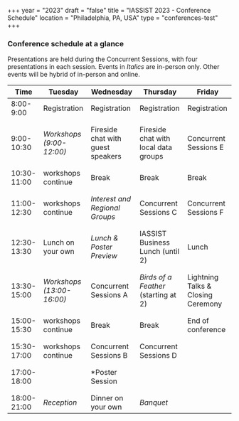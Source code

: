 +++
year = "2023"
draft = "false"
title = "IASSIST 2023 - Conference Schedule"
location = "Philadelphia, PA, USA"
type = "conferences-test"
+++

### Conference schedule at a glance

Presentations are held during the Concurrent Sessions, with four presentations in each session.
Events in *Italics* are in-person only.  Other events will be hybrid of in-person and online.

Time|Tuesday|Wednesday|Thursday|Friday|
---|---|---|---|---|
8:00-9:00|Registration|Registration|Registration|Registration|
   |   |   |   |   |
   |   |   |   |   |
9:00-10:30|*Workshops (9:00-12:00)*|Fireside chat with guest speakers|Fireside chat with local data groups|Concurrent Sessions E|
   |   |   |   |   |
   |   |   |   |   |
10:30-11:00| workshops continue|Break|Break|Break|
   |   |   |   |   |
   |   |   |   |   |
11:00-12:30| workshops continue|*Interest and Regional Groups*|Concurrent Sessions C|Concurrent Sessions F|
   |   |   |   |   |
   |   |   |   |   |
12:30-13:30|Lunch on your own|*Lunch & Poster Preview*|IASSIST Business Lunch (until 2)|Lunch|
   |   |   |   |   |
   |   |   |   |   |
13:30-15:00|*Workshops (13:00-16:00)*|Concurrent Sessions A|*Birds of a Feather* (starting at 2)|Lightning Talks & Closing Ceremony|
   |   |   |   |   |
   |   |   |   |   |
15:00-15:30| workshops continue|Break|Break|End of conference|
   |   |   |   |   |
   |   |   |   |   |
15:30-17:00| workshops continue|Concurrent Sessions B|Concurrent Sessions D|
   |   |   |   |   |
   |   |   |   |   |
17:00-18:00| |*Poster Session|
   |   |   |   |   |
   |   |   |   |   |
18:00-21:00|*Reception*|Dinner on your own|*Banquet*|
